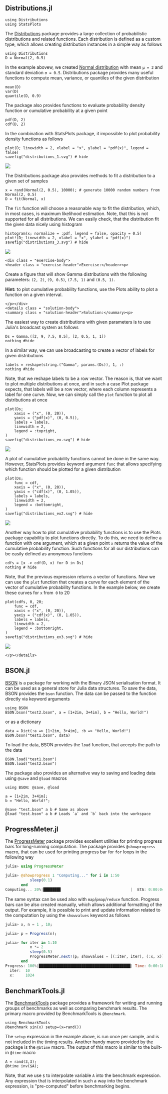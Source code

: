 ## Distributions.jl

```@setup distr
using Distributions
using StatsPlots
```

The [Distributions](https://github.com/JuliaStats/Distributions.jl) package provides a large collection of probabilistic distributions and related functions. Each distribution is defined as a custom type, which allows creating distribution instances in a simple way as follows

```@repl distr
using Distributions
D = Normal(2, 0.5)
```

In the example abovew, we created [Normal distribution](https://en.wikipedia.org/wiki/Normal_distribution) with mean `μ = 2` and standard deviation `σ = 0.5`. Distributions package provides many useful functions to compute mean, variance, or quantiles of the given distribution

```@repl distr
mean(D)
var(D)
quantile(D, 0.9)
```

The package also provides functions to evaluate probability density function or cumulative probability at a given point

```@repl distr
pdf(D, 2)
cdf(D, 2)
```

In the combination with StatsPlots package, it impossible to plot probability density functions as follows

```@example distr
plot(D; linewidth = 2, xlabel = "x", ylabel = "pdf(x)", legend = false)
savefig("distributions_1.svg") # hide
```

![](distributions_1.svg)


The Distributions package also provides methods to fit a distribution to a given set of samples

```@example distr
x = rand(Normal(2, 0.5), 10000); # generate 10000 random numbers from Normal(2, 0.5)
D = fit(Normal, x)
```

The `fit` function will choose a reasonable way to fit the distribution, which, in most cases, is maximum likelihood estimation. Note, that this is not supported for all distributions. We can easily check, that the distribution fit the given data nicely using histogram

```@example distr
histogram(x; normalize = :pdf, legend = false, opacity = 0.5)
plot!(D; linewidth = 2, xlabel = "x", ylabel = "pdf(x)")
savefig("distributions_3.svg") # hide
```
![](distributions_3.svg)


```@raw html
<div class = "exercise-body">
<header class = "exercise-header">Exercise:</header><p>
```

Create a figure that will show Gamma distributions with the following parameters: `(2, 2)`, `(9, 0.5)`, `(7.5, 1)` and `(0.5, 1)`.

**Hint:** to plot cumulative probability functions, use the Plots ability to plot a function on a given interval.

```@raw html
</p></div>
<details class = "solution-body">
<summary class = "solution-header">Solution:</summary><p>
```
The easiest way to create distributions with given parameters is to use Julia's broadcast system as follows

```@example distr
Ds = Gamma.([2, 9, 7.5, 0.5], [2, 0.5, 1, 1])
nothing #hide
```
In a similar way, we can use broadcasting to create a vector of labels for given distributions
```@example distr
labels = reshape(string.("Gamma", params.(Ds)), 1, :)
nothing #hide
```
Note, that we reshape labels to be a row vector. The reason is, that we want to plot multiple distributions at once, and in such a case Plot package expects, that labels will be a row vector, where each column represents a label for one curve. Now, we can simply call the `plot` function to plot all distributions at once

```@example distr
plot(Ds;
    xaxis = ("x", (0, 20)),
    yaxis = ("pdf(x)", (0, 0.5)),
    labels = labels,
    linewidth = 2,
    legend = :topright,
)
savefig("distributions_ex.svg") # hide
```

![](distributions_ex.svg)

A plot of cumulative probability functions cannot be done in the same way. However, StatsPlots provides keyword argument `func` that allows specifying which function should be plotted for a given distribution

```@example distr
plot(Ds;
    func = cdf,
    xaxis = ("x", (0, 20)),
    yaxis = ("cdf(x)", (0, 1.05)),
    labels = labels,
    linewidth = 2,
    legend = :bottomright,
)
savefig("distributions_ex2.svg") # hide
```

![](distributions_ex2.svg)

Another way how to plot cumulative probability functions is to use the Plots package capability to plot functions directly. To do this, we need to define a function with one argument, which at a given point `x` returns the value of the cumulative probability function. Such functions for all our distributions can be easily defined as anonymous functions

```@example distr
cdfs = [x -> cdf(D, x) for D in Ds]
nothing # hide
```
Note, that the previous expression returns a vector of functions. Now we can use the `plot` function that creates a curve for each element of the vector of cumulative probability functions. In the example below, we create these curves for `x` from` 0` to 20

```@example distr
plot(cdfs, 0, 20;
    func = cdf,
    xaxis = ("x", (0, 20)),
    yaxis = ("cdf(x)", (0, 1.05)),
    labels = labels,
    linewidth = 2,
    legend = :bottomright,
)
savefig("distributions_ex3.svg") # hide
```

![](distributions_ex3.svg)

```@raw html
</p></details>
```

## BSON.jl

[BSON](https://github.com/JuliaIO/BSON.jl) is a package for working with the Binary JSON serialisation format. It can be used as a general store for Julia data structures. To save the data, BSON provides the `bson` function.  The data can be passed to the function directly via keyword arguments

```@repl bson
using BSON
BSON.bson("test2.bson", a = [1+2im, 3+4im], b = "Hello, World!")
```
or as a dictionary
```@repl bson
data = Dict(:a => [1+2im, 3+4im], :b => "Hello, World!")
BSON.bson("test1.bson", data)
```
To load the data, BSON provides the `load` function, that accepts the path to the data
```@repl bson
BSON.load("test1.bson")
BSON.load("test2.bson")
```
The package also provides an alternative way to saving and loading data using `@save` and `@load` macros
```@repl bson
using BSON: @save, @load

a = [1+2im, 3+4im];
b = "Hello, World!";

@save "test.bson" a b # Same as above
@load "test.bson" a b # Loads `a` and `b` back into the workspace
```

## ProgressMeter.jl

The [ProgressMeter](https://github.com/timholy/ProgressMeter.jl) package provides excellent utilities for printing progress bars for long-running computation. The package provides `@showprogress` macro, that can be used for printing progress bar for `for` loops in the following way

```julia
julia> using ProgressMeter

julia> @showprogress 1 "Computing..." for i in 1:50
           sleep(0.1)
       end
Computing... 20%|███████▊                               |  ETA: 0:00:04
```

The same syntax can be used also with `map`/`pmap`/`reduce` function. Progress bars can be also created manually, which allows additional formatting of the output. For example, it is possible to print and update information related to the computation by using the `showvalues` keyword as follows

```julia
julia> x, n = 1 , 10;

julia> p = Progress(n);

julia> for iter in 1:10
           x *= 2
           sleep(0.5)
           ProgressMeter.next!(p; showvalues = [(:iter, iter), (:x, x)])
       end
Progress: 100%|█████████████████████████████████████████| Time: 0:00:10
  iter:  10
  x:     1024
```

## BenchmarkTools.jl

The [BenchmarkTools](https://github.com/JuliaCI/BenchmarkTools.jl) package provides a framework for writing and running groups of benchmarks as well as comparing benchmark results. The primary macro provided by BenchmarkTools is `@benchmark`.

```@repl benchmark
using BenchmarkTools
@benchmark sin(x) setup=(x=rand())
```

The `setup` expression in the example above,  is run once per sample, and is not included in the timing results. Another handy macro provided by the package is the `@btime` macro. The output of this macro is similar to the built-in `@time` macro

```@repl benchmark
A = rand(3,3);
@btime inv($A);
```
Note, that we use `$` to interpolate variable `A` into the benchmark expression. Any expression that is interpolated in such a way into the benchmark expression, is "pre-computed" before benchmarking begins.
